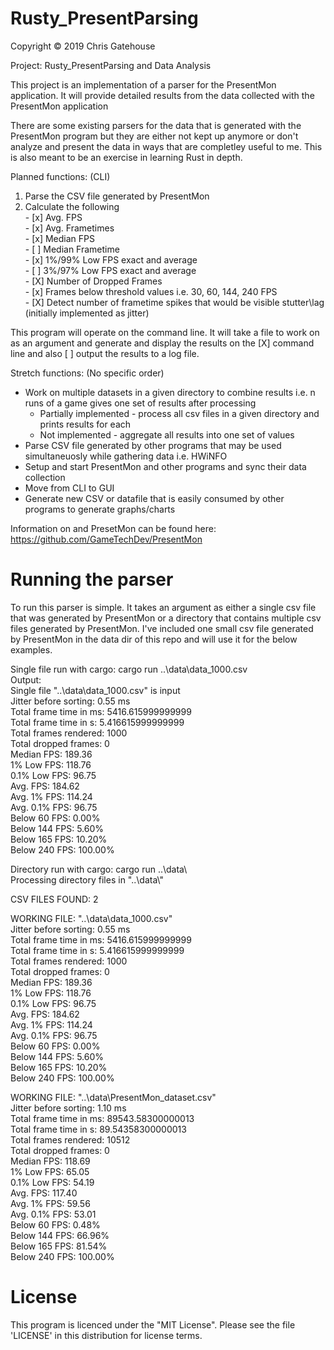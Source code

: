 # Rusty_PresentParsing
Copyright © 2019 Chris Gatehouse

Project: Rusty_PresentParsing and Data Analysis

This project is an implementation of a parser for the PresentMon application. It will provide detailed results from the data collected with the PresentMon application

There are some existing parsers for the data that is generated with the PresentMon program but they are either not kept up anymore or don't analyze and present the data in ways that are completley useful to me. This is also meant to be an exercise in learning Rust in depth.

Planned functions: (CLI)
  1. Parse the CSV file generated by PresentMon
  2. Calculate the following  
    - [x] Avg. FPS  
    - [x] Avg. Frametimes  
    - [x] Median FPS  
    - [ ] Median Frametime  
    - [x] 1%/99% Low FPS exact and average  
    - [ ] 3%/97% Low FPS exact and average  
    - [X] Number of Dropped Frames  
    - [x] Frames below threshold values i.e. 30, 60, 144, 240 FPS  
    - [X] Detect number of frametime spikes that would be visible stutter\lag (initially implemented as jitter)

This program will operate on the command line. It will take a file to work on as an argument and generate and display the results on the [X] command line and also [ ] output the results to a log file.  

Stretch functions: (No specific order)
  - Work on multiple datasets in a given directory to combine results i.e. n runs of a game gives one set of results after processing
     - Partially implemented - process all csv files in a given directory and prints results for each
     - Not implemented - aggregate all results into one set of values
  - Parse CSV file generated by other programs that may be used simultaneuosly while gathering data i.e. HWiNFO  
  - Setup and start PresentMon and other programs and sync their data collection  
  - Move from CLI to GUI  
  - Generate new CSV or datafile that is easily consumed by other programs to generate graphs/charts  
  
Information on and PresetMon can be found here: https://github.com/GameTechDev/PresentMon

# Running the parser
To run this parser is simple. It takes an argument as either a single csv file that was generated by PresentMon or a directory that contains multiple csv files generated by PresentMon. I've included one small csv file generated by PresentMon in the data dir of this repo and will use it for the below examples.
  
Single file run with cargo: cargo run ..\data\data_1000.csv  
Output:   
Single file "..\\data\\data_1000.csv" is input  
Jitter before sorting: 0.55 ms  
Total frame time in ms: 5416.615999999999  
Total frame time in s: 5.416615999999999  
Total frames rendered: 1000  
Total dropped frames: 0  
Median FPS:     189.36  
1% Low FPS:     118.76  
0.1% Low FPS:   96.75  
Avg. FPS:       184.62  
Avg. 1% FPS:    114.24  
Avg. 0.1% FPS:  96.75  
Below 60 FPS:   0.00%  
Below 144 FPS:  5.60%  
Below 165 FPS:  10.20%  
Below 240 FPS:  100.00%  
  
Directory run with cargo: cargo run ..\data\  
Processing directory files in "..\\data\\"  
    
CSV FILES FOUND: 2  
    
WORKING FILE: "..\\data\\data_1000.csv"  
Jitter before sorting: 0.55 ms  
Total frame time in ms: 5416.615999999999  
Total frame time in s: 5.416615999999999  
Total frames rendered: 1000  
Total dropped frames: 0  
Median FPS:     189.36  
1% Low FPS:     118.76  
0.1% Low FPS:   96.75  
Avg. FPS:       184.62  
Avg. 1% FPS:    114.24  
Avg. 0.1% FPS:  96.75  
Below 60 FPS:   0.00%  
Below 144 FPS:  5.60%  
Below 165 FPS:  10.20%  
Below 240 FPS:  100.00%  
  
  
WORKING FILE: "..\\data\\PresentMon_dataset.csv"  
Jitter before sorting: 1.10 ms  
Total frame time in ms: 89543.58300000013  
Total frame time in s: 89.54358300000013  
Total frames rendered: 10512  
Total dropped frames: 0  
Median FPS:     118.69  
1% Low FPS:     65.05  
0.1% Low FPS:   54.19  
Avg. FPS:       117.40  
Avg. 1% FPS:    59.56  
Avg. 0.1% FPS:  53.01  
Below 60 FPS:   0.48%  
Below 144 FPS:  66.96%  
Below 165 FPS:  81.54%  
Below 240 FPS:  100.00%  
  
# License

This program is licenced under the "MIT License". Please see the file 'LICENSE' in this distribution for license terms.

